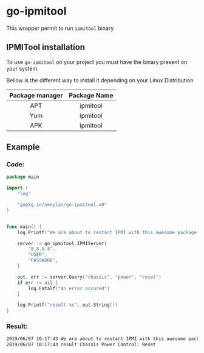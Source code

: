# go-ipmitool

This wrapper permit to run `ipmitool` binary


## IPMITool installation

To use `go-ipmitool` on your project you must have the binary present on your system. 

Bellow is the different way to install it depending on your Linux Distribution

|Package manager|Package Name|
|:-------------:|:----------:|
|      APT      |  ipmitool  |
|      Yum      |  ipmitool  |
|      APK      |  ipmitool  |

## Example

### Code:
```go
package main

import (
	"log"

	"gopkg.in/nexylan/go-ipmitool.v0"
)


func main() {
	log.Printf("We are about to restart IPMI with this awesome package !")

	server := go_ipmitool.IPMIServer{
		"8.8.8.8",
		"USER",
		"PASSWORD",
	}

	out, err := server.Query("chassis", "power", "reset")
	if err != nil {
		log.Fatalf("An error occured")
	}

	log.Printf("result %s", out.String())
}

```

### Result: 
```bash
2019/06/07 10:17:43 We are about to restart IPMI with this awesome package !
2019/06/07 10:17:43 result Chassis Power Control: Reset
```
